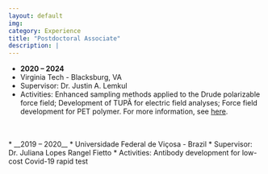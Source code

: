 ```yaml
---
layout: default
img:
category: Experience
title: "Postdoctoral Associate"
description: |
---
```


* __2020 – 2024__
* Virginia Tech - Blacksburg, VA
* Supervisor: Dr. Justin A. Lemkul
* Activities: Enhanced sampling methods applied to the Drude polarizable force field; Development of TUPÃ for electric field analyses; Force field development for PET polymer. For more information, see [here](https://www.thelemkullab.com/publications).
<br>
<br>
* __2019 – 2020__
* Universidade Federal de Viçosa - Brazil
* Supervisor: Dr. Juliana Lopes Rangel Fietto
* Activities: Antibody development for low-cost Covid-19 rapid test
